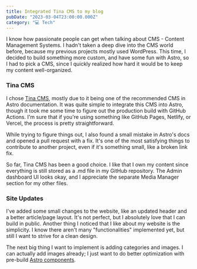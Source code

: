 ```yaml
---
title: Integrated Tina CMS to my blog
pubDate: "2023-03-04T23:00:00.000Z"
category: "💻 Tech"
---
```


I know how passionate people can get when talking about CMS - Content Management Systems. I hadn't taken a deep dive into the CMS world before, because my previous projects mostly used WordPress. This time, I decided to build something more custom, and have some fun with Astro, so I had to pick a CMS, since I quickly realized how hard it would be to keep my content well-organized.

### Tina CMS

I chose [Tina CMS](https://tina.io/), mostly due to it being one of the recommended CMS in Astro documentation. It was quite simple to integrate this CMS into Astro, though it took me some time to figure out the production build with GitHub Actions. I'm sure that if you're using something like GitHub Pages, Netlify, or Vercel, the process is pretty straightforward.

While trying to figure things out, I also found a small mistake in Astro's docs and opened a pull request with a fix. It's one of the most satisfying things to contribute to another project, even if it's something small, like a broken link fix.

So far, Tina CMS has been a good choice. I like that I own my content since everything is still stored as a .md file in my GitHub repository. The Admin dashboard UI looks okay, and I appreciate the separate Media Manager section for my other files.

### Site Updates

I've added some small changes to the website, like an updated header and a better article/page layout. It's not perfect, but I absolutely love that I can build in public. Another thing I noticed that I like about my website is the simplicity. I know there aren't many "functionalities" implemented yet, but still I want to strive for a clean design.

The next big thing I want to implement is adding categories and images. I can actually add images already; I just want to do better optimization with pre-build [Astro components](https://docs.astro.build/en/guides/images/#astros-image-integration).

